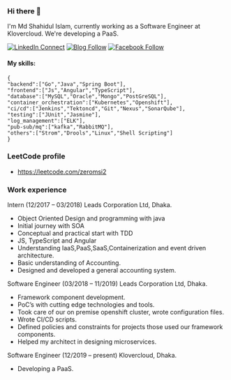
### Hi there 👋
I'm Md Shahidul Islam, currently working as a Software Engineer at Klovercloud. We're developing a PaaS.


[![LinkedIn Connect](https://img.shields.io/badge/%20-Connect-black?style=for-the-badge&color=14171A&labelColor=212121&logo=linkedin&logoColor=ffffff)](https://www.linkedin.com/in/shahidul-islams-profile/)  [![Blog Follow](https://img.shields.io/badge/BLOG-Follow-orange?style=for-the-badge&color=212121)](https://zeromsi.github.io/blog/index.html)  [![Facebook Follow](https://img.shields.io/badge/%20-Connect-black?style=for-the-badge&color=14171A&labelColor=1976d2&logo=facebook&logoColor=ffffff)](https://web.facebook.com/BeskoristanShahidul)

#### My skills:
```
{
"backend":["Go","Java","Spring Boot"],
"frontend":["Js","Angular","TypeScript"],
"database":["MySQL","Oracle","Mongo","PostGreSQL"],
"container_orchestration":["Kubernetes","Openshift"],
"ci/cd":["Jenkins","Tektoncd","Git","Nexus","SonarQube"],
"testing":["JUnit","Jasmine"],
"log_management":["ELK"],
"pub-sub/mq":["kafka","RabbitMQ"],
"others":["Strom","Drools","Linux","Shell Scripting"]
}
```
### LeetCode profile
- https://leetcode.com/zeromsi2

### Work experience 
Intern (12/2017 – 03/2018)
Leads Corporation Ltd, Dhaka.
- Object Oriented Design and programming with
java
- Initial journey with SOA
- Conceptual and practical start with TDD
- JS, TypeScript and Angular
- Understanding IaaS,PaaS,SaaS,Containerization
and event driven architecture.
- Basic understanding of Accounting.
- Designed and developed a general accounting system.

Software Engineer (03/2018 – 11/2019)
Leads Corporation Ltd, Dhaka.
- Framework component development.
- PoC’s with cutting edge technologies and
tools.
- Took care of our on premise openshift cluster,
wrote configuration files.
- Wrote CI/CD scripts.
- Defined policies and constraints for projects
those used our framework components.
- Helped my architect in designing
microservices.

Software Engineer (12/2019 – present)
Klovercloud, Dhaka.
- Developing a PaaS.


